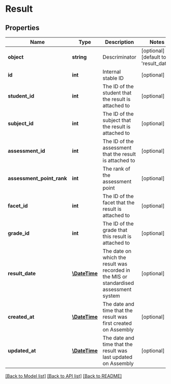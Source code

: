 # Result

## Properties
Name | Type | Description | Notes
------------ | ------------- | ------------- | -------------
**object** | **string** | Descriminator | [optional] [default to 'result_date']
**id** | **int** | Internal stable ID | [optional] 
**student_id** | **int** | The ID of the student that the result is attached to | [optional] 
**subject_id** | **int** | The ID of the subject that the result is attached to | [optional] 
**assessment_id** | **int** | The ID of the assessment that the result is attached to | [optional] 
**assessment_point_rank** | **int** | The rank of the assessment point | [optional] 
**facet_id** | **int** | The ID of the facet that the result is attached to | [optional] 
**grade_id** | **int** | The ID of the grade that this result is attached to | [optional] 
**result_date** | [**\DateTime**](\DateTime.md) | The date on which the result was recorded in the MIS or standardised assessment system | [optional] 
**created_at** | [**\DateTime**](\DateTime.md) | The date and time that the result was first created on Assembly | [optional] 
**updated_at** | [**\DateTime**](\DateTime.md) | The date and time that the result was last updated on Assembly | [optional] 

[[Back to Model list]](../README.md#documentation-for-models) [[Back to API list]](../README.md#documentation-for-api-endpoints) [[Back to README]](../README.md)


